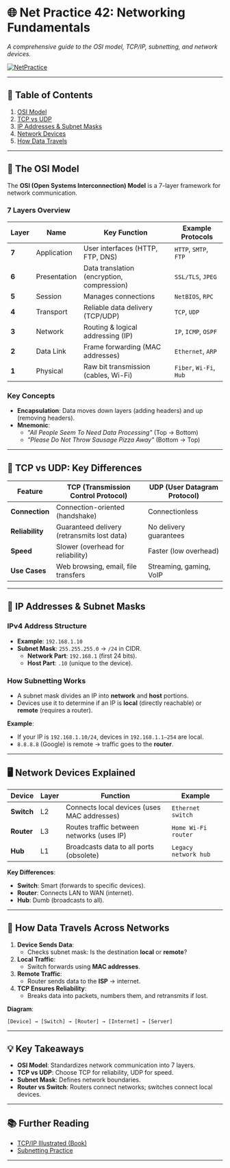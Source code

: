 # 🌐 **Net Practice 42: Networking Fundamentals**  
*A comprehensive guide to the OSI model, TCP/IP, subnetting, and network devices.* 

[![NetPractice](https://img.shields.io/badge/NetPractice-42-blue?style=for-the-badge)](https://iaceene.github.io/42_Subjects/?subject=NetPractice)


---

## 📌 **Table of Contents**  
1. [OSI Model](#-the-osi-model)  
2. [TCP vs UDP](#-tcp-vs-udp-key-differences)  
3. [IP Addresses & Subnet Masks](#-ip-addresses--subnet-masks)  
4. [Network Devices](#-network-devices-explained)  
5. [How Data Travels](#-how-data-travels-across-networks)  

---

## 🧩 **The OSI Model**  
The **OSI (Open Systems Interconnection) Model** is a 7-layer framework for network communication.  

### **7 Layers Overview**  
| Layer | Name             | Key Function                          | Example Protocols       |  
|-------|------------------|---------------------------------------|-------------------------|  
| **7** | Application      | User interfaces (HTTP, FTP, DNS)      | `HTTP`, `SMTP`, `FTP`   |  
| **6** | Presentation     | Data translation (encryption, compression) | `SSL/TLS`, `JPEG` |  
| **5** | Session          | Manages connections                   | `NetBIOS`, `RPC`        |  
| **4** | Transport        | Reliable data delivery (TCP/UDP)      | `TCP`, `UDP`            |  
| **3** | Network          | Routing & logical addressing (IP)     | `IP`, `ICMP`, `OSPF`    |  
| **2** | Data Link        | Frame forwarding (MAC addresses)      | `Ethernet`, `ARP`       |  
| **1** | Physical         | Raw bit transmission (cables, Wi-Fi)  | `Fiber`, `Wi-Fi`, `Hub` |  

### **Key Concepts**  
- **Encapsulation**: Data moves down layers (adding headers) and up (removing headers).  
- **Mnemonic**:  
  - *"All People Seem To Need Data Processing"* (Top → Bottom)  
  - *"Please Do Not Throw Sausage Pizza Away"* (Bottom → Top)  

---

## 🔄 **TCP vs UDP: Key Differences**  

| Feature          | TCP (Transmission Control Protocol)       | UDP (User Datagram Protocol)       |  
|------------------|-------------------------------------------|------------------------------------|  
| **Connection**   | Connection-oriented (handshake)           | Connectionless                    |  
| **Reliability**  | Guaranteed delivery (retransmits lost data)| No delivery guarantees            |  
| **Speed**        | Slower (overhead for reliability)         | Faster (low overhead)             |  
| **Use Cases**    | Web browsing, email, file transfers       | Streaming, gaming, VoIP           |  

---

## 🔢 **IP Addresses & Subnet Masks**  

### **IPv4 Address Structure**  
- **Example**: `192.168.1.10`  
- **Subnet Mask**: `255.255.255.0` → `/24` in CIDR.  
  - **Network Part**: `192.168.1` (first 24 bits).  
  - **Host Part**: `.10` (unique to the device).  

### **How Subnetting Works**  
- A subnet mask divides an IP into **network** and **host** portions.  
- Devices use it to determine if an IP is **local** (directly reachable) or **remote** (requires a router).  

**Example**:  
- If your IP is `192.168.1.10/24`, devices in `192.168.1.1–254` are local.  
- `8.8.8.8` (Google) is remote → traffic goes to the **router**.  

---

## 🖥 **Network Devices Explained**  

| Device   | Layer  | Function                                   | Example                     |  
|----------|--------|--------------------------------------------|-----------------------------|  
| **Switch** | L2     | Connects local devices (uses MAC addresses) | `Ethernet switch`          |  
| **Router** | L3     | Routes traffic between networks (uses IP)  | `Home Wi-Fi router`        |  
| **Hub**   | L1     | Broadcasts data to all ports (obsolete)    | `Legacy network hub`       |  

**Key Differences**:  
- **Switch**: Smart (forwards to specific devices).  
- **Router**: Connects LAN to WAN (internet).  
- **Hub**: Dumb (broadcasts to all).  

---

## 📡 **How Data Travels Across Networks**  

1. **Device Sends Data**:  
   - Checks subnet mask: Is the destination **local** or **remote**?  
2. **Local Traffic**:  
   - Switch forwards using **MAC addresses**.  
3. **Remote Traffic**:  
   - Router sends data to the **ISP** → internet.  
4. **TCP Ensures Reliability**:  
   - Breaks data into packets, numbers them, and retransmits if lost.  

**Diagram**:  
```
[Device] → [Switch] → [Router] → [Internet] → [Server]
```

---

## 💡 **Key Takeaways**  
- **OSI Model**: Standardizes network communication into 7 layers.  
- **TCP vs UDP**: Choose TCP for reliability, UDP for speed.  
- **Subnet Mask**: Defines network boundaries.  
- **Router vs Switch**: Routers connect networks; switches connect local devices.  

---

## 📚 **Further Reading**  
- [TCP/IP Illustrated (Book)](https://en.wikipedia.org/wiki/TCP/IP_Illustrated)  
- [Subnetting Practice](https://www.subnetting.net/)  

---
